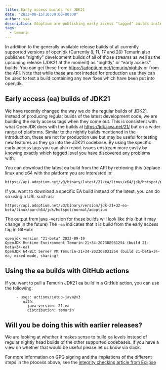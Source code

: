 ```yaml
---
title: Early access builds for JDK21
date: "2023-08-15T16:00:00+00:00"
author: sxa
description: Adoptium are publishing early access "tagged" builds instead of nightlies for JDK21
tags:
  - temurin
---
```

In addition to the generally available release builds of all currently supported
versions of openjdk (Currently 8, 11, 17 and 20) Temurin also publishes "nightly"
development builds of all of those streams as well as the upcoming release (JDK21
at the moment) as "nightly" or "early access" builds. You can get these from
https://adoptium.net/temurin/nightly or from the API. Note that while these are
not inteded for production use they can be used to test a build containing any
new fixes which have been put into openjdk.

## Early access (ea) builds of JDK21

We have recently changed the way we do the regular builds of JDK21.  Instead
of producing regular builds of the latest development code, we are building
the early access tags when they come out.  This is consistent with what
OpenJDK does with the builds at https://jdk.java.net/21/ but on a wider
range of platforms.  Similar to the nightly builds mentioned in the
introduction, these are not for production use but may be useful for testing
new features as they go into the JDK21 codebase.  By using the specific
early access tags you can also report issues upstream more easily by knowing
exactly which tagged level you have discovered any problems with.

You can download the latest ea build from the API by retrieving this (replace
linux and x64 with the platform you are interested in:

```
https://api.adoptium.net/v3/binary/latest/21/ea/linux/x64/jdk/hotspot/normal/adoptium
```
If you want to download a specific EA build instead of the latest, you can
do so using a URL such as:
```
https://api.adoptium.net/v3/binary/version/jdk-21+32-ea-beta/linux/aarch64/jdk/hotspot/normal/adoptium
```

The output from java -version for these builds will look like this (but it
may change in the future) The `-ea` indicates that it is build from the
early access tag in GitHub:

```
openjdk version "21-beta" 2023-09-19
OpenJDK Runtime Environment Temurin-21+34-202308031254 (build 21-beta+34-ea)
OpenJDK 64-Bit Server VM Temurin-21+34-202308031254 (build 21-beta+34-ea, mixed mode, sharing)
```


## Using the ea builds with GitHub actions

If you want to pull a Temurin JDK21 ea build in a GitHub action, you can use
the following:

```
     - uses: actions/setup-java@v3
        with:
          java-version: 21-ea
          distribution: temurin
```

## Will you be doing this with earlier releases?

We are looking at whether it makes sense to build ea levels instead of
regular nightly head builds of the other supported codebases. If you have a
view on whether that would be useful please let us know via slack.

For more information on GPG signing and the impliations of the different steps in the process above, see the
[integrity checking article from Eclipse](https://wiki.eclipse.org/Platform-releng/How_to_check_integrity_of_downloads#Example_of_using_GPG_with_the_checksums_files)
